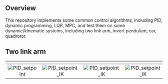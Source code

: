Overview
----------

This repository implements some common control algorithms, including PID, dynamic programming, LQR, MPC, and test them on
some dynamic/kinematic systems, including two link arm, invert pendulum, car, quadrotor.

Two link arm
----------

|                   <!-- -->                    |                         <!-- -->                         |                         <!-- -->                         |                        <!-- -->                                  |
| :--------------------------------------: | :-------------------------------------------------: | :----------------------------------------------: | :------------------------------------------------------: |
| ![PID_setpoint](figure/Setpoint_PID.gif) | ![PID_setpoint_IK](figure\Setpoint_PID_with_IK.gif) | ![PID_setpoint_IK](figure\PID_path_tracking.gif) | ![PID_setpoint_IK](figure\PID_path_tracking_with_IK.gif) |



